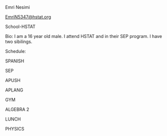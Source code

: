Emri Nesimi

EmriN5347@hstat.org

School-HSTAT

Bio: I am a 16 year old male. I attend HSTAT and in their SEP program. I have two sibilings.

Schedule:

SPANISH

SEP

APUSH

APLANG

GYM

ALGEBRA 2

LUNCH

PHYSICS